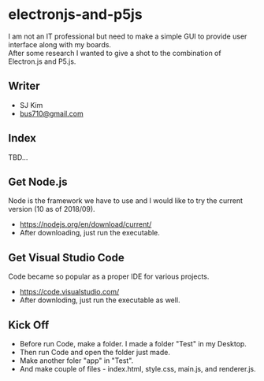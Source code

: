 # electronjs-and-p5js

I am not an IT professional but need to make a simple GUI to provide user interface along with my boards.  
After some research I wanted to give a shot to the combination of Electron.js and P5.js.

## Writer

* SJ Kim
* bus710@gmail.com

## Index  
  
TBD...
  
## Get Node.js  
  
Node is the framework we have to use and I would like to try the current version (10 as of 2018/09).  
- https://nodejs.org/en/download/current/
- After downloading, just run the executable.
  
## Get Visual Studio Code
  
Code became so popular as a proper IDE for various projects.
- https://code.visualstudio.com/
- After downloding, just run the executable as well.
  
## Kick Off

- Before run Code, make a folder. I made a folder "Test" in my Desktop.
- Then run Code and open the folder just made.
- Make another foler "app" in "Test".
- And make couple of files - index.html, style.css, main.js, and renderer.js.

